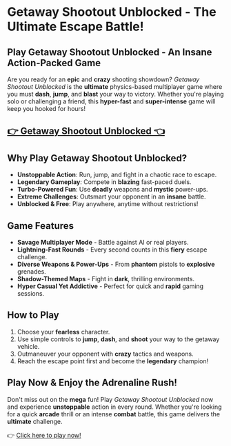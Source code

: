 # Getaway Shootout Unblocked - The Ultimate Escape Battle!

## Play Getaway Shootout Unblocked - An Insane Action-Packed Game

Are you ready for an **epic** and **crazy** shooting showdown? *Getaway Shootout Unblocked* is the **ultimate** physics-based multiplayer game where you must **dash**, **jump**, and **blast** your way to victory. Whether you're playing solo or challenging a friend, this **hyper-fast** and **super-intense** game will keep you hooked for hours!

## <a href="https://izigames.net/">👉 Getaway Shootout Unblocked 👈</a>

## Why Play Getaway Shootout Unblocked?

- **Unstoppable Action**: Run, jump, and fight in a chaotic race to escape.
- **Legendary Gameplay**: Compete in **blazing** fast-paced duels.
- **Turbo-Powered Fun**: Use **deadly** weapons and **mystic** power-ups.
- **Extreme Challenges**: Outsmart your opponent in an **insane** battle.
- **Unblocked & Free**: Play anywhere, anytime without restrictions!

## Game Features

- **Savage Multiplayer Mode** - Battle against AI or real players.
- **Lightning-Fast Rounds** - Every second counts in this **fiery** escape challenge.
- **Diverse Weapons & Power-Ups** - From **phantom** pistols to **explosive** grenades.
- **Shadow-Themed Maps** - Fight in **dark**, thrilling environments.
- **Hyper Casual Yet Addictive** - Perfect for quick and **rapid** gaming sessions.

## How to Play

1. Choose your **fearless** character.
2. Use simple controls to **jump**, **dash**, and **shoot** your way to the getaway vehicle.
3. Outmaneuver your opponent with **crazy** tactics and weapons.
4. Reach the escape point first and become the **legendary** champion!

## Play Now & Enjoy the Adrenaline Rush!

Don't miss out on the **mega** fun! Play *Getaway Shootout Unblocked* now and experience **unstoppable** action in every round. Whether you're looking for a quick **arcade** thrill or an intense **combat** battle, this game delivers the **ultimate** challenge.

👉 <a href="https://izigames.net/">Click here to play now!</a>
